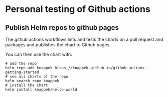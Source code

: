 # Personal testing of Github actions

## Publish Helm repos to github pages

The github actions workflows lints and tests the charts on a pull request and packages and publishes the chart to Github pages.

You can then use the chart with:

```shell
# add the repo
helm repo add knappek https://knappek.github.io/github-actions-getting-started
# see all charts of the repo
helm search repo knappek
# install the chart
helm install knappek/hello-world
```
